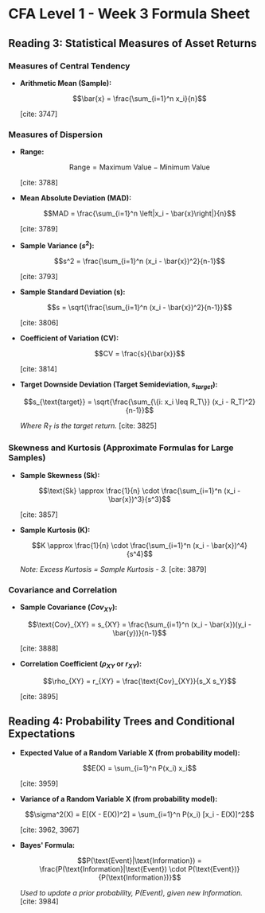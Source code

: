 # CFA Level 1 - Week 3 Formula Sheet

## Reading 3: Statistical Measures of Asset Returns

### Measures of Central Tendency

* **Arithmetic Mean (Sample):**
    ```math
    \bar{x} = \frac{\sum_{i=1}^n x_i}{n}
    ```
    [cite: 3747]

### Measures of Dispersion

* **Range:**
    ```math
    \text{Range} = \text{Maximum Value} - \text{Minimum Value}
    ```
    [cite: 3788]

* **Mean Absolute Deviation (MAD):**
    ```math
    MAD = \frac{\sum_{i=1}^n \left|x_i - \bar{x}\right|}{n}
    ```
    [cite: 3789]

* **Sample Variance ($s^2$):**
    ```math
    s^2 = \frac{\sum_{i=1}^n (x_i - \bar{x})^2}{n-1}
    ```
    [cite: 3793]

* **Sample Standard Deviation (s):**
    ```math
    s = \sqrt{\frac{\sum_{i=1}^n (x_i - \bar{x})^2}{n-1}}
    ```
    [cite: 3806]

* **Coefficient of Variation (CV):**
    ```math
    CV = \frac{s}{\bar{x}}
    ```
    [cite: 3814]

* **Target Downside Deviation (Target Semideviation, $s_{target}$):**
    ```math
    s_{\text{target}} = \sqrt{\frac{\sum_{\{i: x_i \leq R_T\}} (x_i - R_T)^2}{n-1}}
    ```
    *Where $R_T$ is the target return.* [cite: 3825]

### Skewness and Kurtosis (Approximate Formulas for Large Samples)

* **Sample Skewness (Sk):**
    ```math
    \text{Sk} \approx \frac{1}{n} \cdot \frac{\sum_{i=1}^n (x_i - \bar{x})^3}{s^3}
    ```
    [cite: 3857]

* **Sample Kurtosis (K):**
    ```math
    K \approx \frac{1}{n} \cdot \frac{\sum_{i=1}^n (x_i - \bar{x})^4}{s^4}
    ```
    *Note: Excess Kurtosis = Sample Kurtosis - 3.* [cite: 3879]

### Covariance and Correlation

* **Sample Covariance ($Cov_{XY}$):**
    ```math
    \text{Cov}_{XY} = s_{XY} = \frac{\sum_{i=1}^n (x_i - \bar{x})(y_i - \bar{y})}{n-1}
    ```
    [cite: 3888]

* **Correlation Coefficient ($\rho_{XY}$ or $r_{XY}$):**
    ```math
    \rho_{XY} = r_{XY} = \frac{\text{Cov}_{XY}}{s_X s_Y}
    ```
    [cite: 3895]

## Reading 4: Probability Trees and Conditional Expectations

* **Expected Value of a Random Variable X (from probability model):**
    ```math
    E(X) = \sum_{i=1}^n P(x_i) x_i
    ```
    [cite: 3959]

* **Variance of a Random Variable X (from probability model):**
    ```math
    \sigma^2(X) = E[(X - E(X))^2] = \sum_{i=1}^n P(x_i) [x_i - E(X)]^2
    ```
    [cite: 3962, 3967]

* **Bayes' Formula:**
    ```math
    P(\text{Event}|\text{Information}) = \frac{P(\text{Information}|\text{Event}) \cdot P(\text{Event})}{P(\text{Information})}
    ```
    *Used to update a prior probability, P(Event), given new Information.* [cite: 3984]